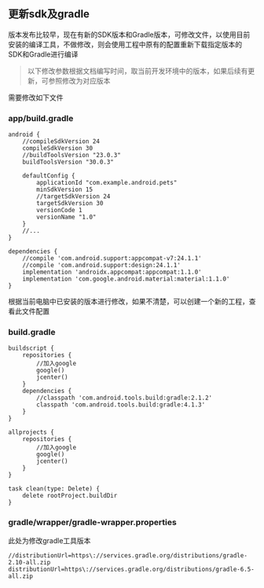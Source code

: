 ## 更新sdk及gradle

版本发布比较早，现在有新的SDK版本和Gradle版本，可修改文件，以使用目前安装的编译工具，不做修改，则会使用工程中原有的配置重新下载指定版本的SDK和Gradle进行编译

> 以下修改参数根据文档编写时间，取当前开发环境中的版本，如果后续有更新，可参照修改为对应版本

需要修改如下文件

### app/build.gradle
```
android {
    //compileSdkVersion 24
    compileSdkVersion 30
    //buildToolsVersion "23.0.3"
    buildToolsVersion "30.0.3"

    defaultConfig {
        applicationId "com.example.android.pets"
        minSdkVersion 15
        //targetSdkVersion 24
        targetSdkVersion 30
        versionCode 1
        versionName "1.0"
    }
    //...
}

dependencies {
    //compile 'com.android.support:appcompat-v7:24.1.1'
    //compile 'com.android.support:design:24.1.1'
    implementation 'androidx.appcompat:appcompat:1.1.0'
    implementation 'com.google.android.material:material:1.1.0'
}
```
根据当前电脑中已安装的版本进行修改，如果不清楚，可以创建一个新的工程，查看此文件配置

### build.gradle
```
buildscript {
    repositories {
        //加入google
        google()
        jcenter()
    }
    dependencies {
        //classpath 'com.android.tools.build:gradle:2.1.2'
        classpath 'com.android.tools.build:gradle:4.1.3'
    }
}

allprojects {
    repositories {
        //加入google
        google()
        jcenter()
    }
}

task clean(type: Delete) {
    delete rootProject.buildDir
}
```


### gradle/wrapper/gradle-wrapper.properties
此处为修改gradle工具版本
```
//distributionUrl=https\://services.gradle.org/distributions/gradle-2.10-all.zip
distributionUrl=https\://services.gradle.org/distributions/gradle-6.5-all.zip
```
